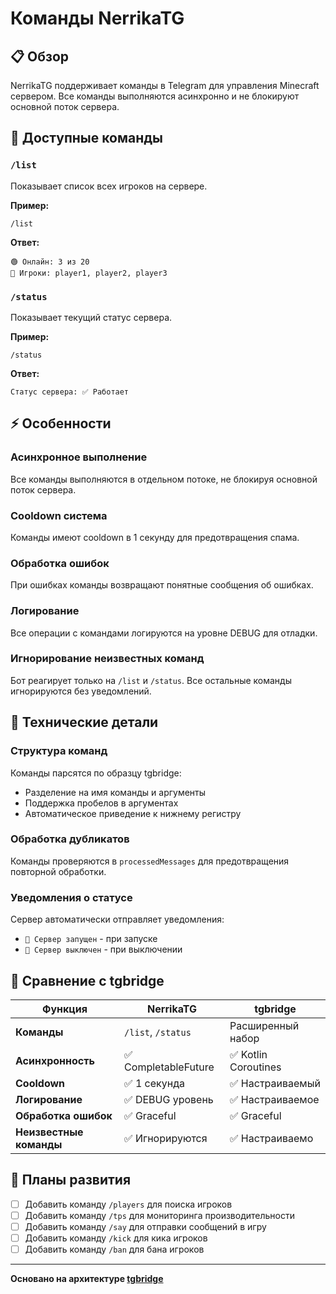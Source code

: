 # Команды NerrikaTG

## 📋 Обзор

NerrikaTG поддерживает команды в Telegram для управления Minecraft сервером. Все команды выполняются асинхронно и не блокируют основной поток сервера.

## 🚀 Доступные команды

### `/list`
Показывает список всех игроков на сервере.

**Пример:**
```
/list
```

**Ответ:**
```
🟢 Онлайн: 3 из 20
📃 Игроки: player1, player2, player3
```

### `/status`
Показывает текущий статус сервера.

**Пример:**
```
/status
```

**Ответ:**
```
Статус сервера: ✅ Работает
```

## ⚡ Особенности

### Асинхронное выполнение
Все команды выполняются в отдельном потоке, не блокируя основной поток сервера.

### Cooldown система
Команды имеют cooldown в 1 секунду для предотвращения спама.

### Обработка ошибок
При ошибках команды возвращают понятные сообщения об ошибках.

### Логирование
Все операции с командами логируются на уровне DEBUG для отладки.

### Игнорирование неизвестных команд
Бот реагирует только на `/list` и `/status`. Все остальные команды игнорируются без уведомлений.

## 🔧 Технические детали

### Структура команд
Команды парсятся по образцу tgbridge:
- Разделение на имя команды и аргументы
- Поддержка пробелов в аргументах
- Автоматическое приведение к нижнему регистру

### Обработка дубликатов
Команды проверяются в `processedMessages` для предотвращения повторной обработки.

### Уведомления о статусе
Сервер автоматически отправляет уведомления:
- `🚀 Сервер запущен` - при запуске
- `🚨 Сервер выключен` - при выключении

## 🎯 Сравнение с tgbridge

| Функция | NerrikaTG | tgbridge |
|---------|-----------|----------|
| **Команды** | `/list`, `/status` | Расширенный набор |
| **Асинхронность** | ✅ CompletableFuture | ✅ Kotlin Coroutines |
| **Cooldown** | ✅ 1 секунда | ✅ Настраиваемый |
| **Логирование** | ✅ DEBUG уровень | ✅ Настраиваемое |
| **Обработка ошибок** | ✅ Graceful | ✅ Graceful |
| **Неизвестные команды** | ✅ Игнорируются | ✅ Настраиваемо |

## 📝 Планы развития

- [ ] Добавить команду `/players` для поиска игроков
- [ ] Добавить команду `/tps` для мониторинга производительности
- [ ] Добавить команду `/say` для отправки сообщений в игру
- [ ] Добавить команду `/kick` для кика игроков
- [ ] Добавить команду `/ban` для бана игроков

---

**Основано на архитектуре [tgbridge](https://github.com/vanutp/tgbridge)** 